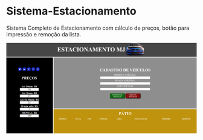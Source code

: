 # Sistema-Estacionamento
Sistema Completo de Estacionamento com cálculo de preços, botão para impressão e remoção da lista.

![img](https://github.com/Marco-Jardim872/Sistema-Estacionamento/blob/main/imagens/e1.png)
